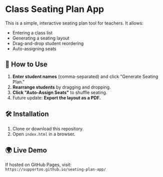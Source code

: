 # Class Seating Plan App

This is a simple, interactive seating plan tool for teachers. It allows:
- Entering a class list
- Generating a seating layout
- Drag-and-drop student reordering
- Auto-assigning seats

## 🚀 How to Use
1. **Enter student names** (comma-separated) and click "Generate Seating Plan."
2. **Rearrange students** by dragging and dropping.
3. **Click "Auto-Assign Seats"** to shuffle seating.
4. Future update: **Export the layout as a PDF.**

## 🛠 Installation
1. Clone or download this repository.
2. Open `index.html` in a browser.

## 🌍 Live Demo
If hosted on GitHub Pages, visit:  
`https://supportoo.github.io/seating-plan-app/`
